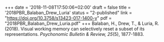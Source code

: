 +++
date = '2018-11-08T17:50:06+02:00'
draft = false
title = '2018PBR_Balaban_Drew_Luria'
status = "2-published"
link = "https://doi.org/10.3758/s13423-017-1400-y"
pdf = "2018PBR_Balaban_Drew_Luria.pdf"
+++
Balaban, H., Drew, T., & Luria, R. (2018). Visual working memory can selectively reset a subset of its representations. *Psychonomic Bulletin & Review, 25*(5), 1877-1883.